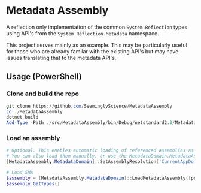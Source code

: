 # Metadata Assembly

A reflection only implementation of the common `System.Reflection` types using API's from the
`System.Reflection.Metadata` namespace.

This project serves mainly as an example.  This may be particularly useful for those who are already
familar with the existing API's but may have issues translating that to the metadata API's.

## Usage (PowerShell)

### Clone and build the repo

```powershell
git clone https://github.com/SeeminglyScience/MetadataAssembly
cd ./MetadataAssembly
dotnet build
Add-Type -Path ./src/MetadataAssembly/bin/Debug/netstandard2.0/MetadataAssembly.dll
```

### Load an assembly

```powershell
# Optional. This enables automatic loading of referenced assemblies as metadata assemblies.
# You can also load them manually, or use the MetadataDomain.MetadataAssemblyResolve event.
[MetadataAssembly.MetadataDomain]::SetAssemblyResolution('CurrentAppDomain')

# Load SMA
$assembly = [MetadataAssembly.MetadataDomain]::LoadMetadataAssembly([psobject].Assembly.Location)
$assembly.GetTypes()
```